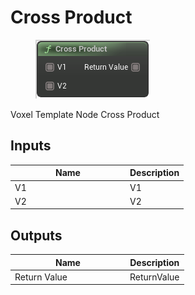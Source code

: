 # Cross Product

<div align="left" data-full-width="false">

<figure><img src="../../../../api/Math/Vector Operators/Cross_Product.png" alt=""><figcaption></figcaption></figure>

</div>

Voxel Template Node Cross Product

## Inputs

<table><thead><tr><th width="170">Name</th><th>Description</th></tr></thead><tbody><tr><td>V1</td><td>V1</td></tr><tr><td>V2</td><td>V2</td></tr></tbody></table>

## Outputs

<table><thead><tr><th width="170">Name</th><th>Description</th></tr></thead><tbody><tr><td>Return Value</td><td>ReturnValue</td></tr></tbody></table>
